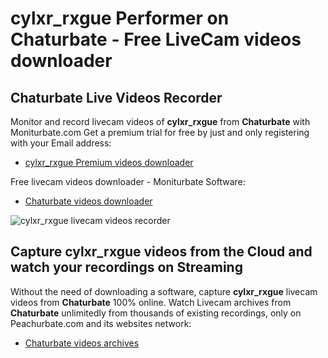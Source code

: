 # cylxr_rxgue Performer on Chaturbate - Free LiveCam videos downloader

## Chaturbate Live Videos Recorder

Monitor and record livecam videos of **cylxr_rxgue** from **Chaturbate** with Moniturbate.com
Get a premium trial for free by just and only registering with your Email address:
* [cylxr_rxgue Premium videos downloader](https://moniturbate.com/request-demo-licence-key.html)

Free livecam videos downloader - Moniturbate Software:
* [Chaturbate videos downloader](https://moniturbate.com/moniturbate-download-software.html)

![cylxr_rxgue livecam videos recorder](https://peachurnet.com/templates/moniturbate-software.png)


## Capture cylxr_rxgue videos from the Cloud and watch your recordings on Streaming

Without the need of downloading a software, capture **cylxr_rxgue** livecam videos from **Chaturbate** 100% online.
Watch Livecam archives from **Chaturbate** unlimitedly from thousands of existing recordings, only on Peachurbate.com and its websites network:
* [Chaturbate videos archives](https://peachurnet.com/)